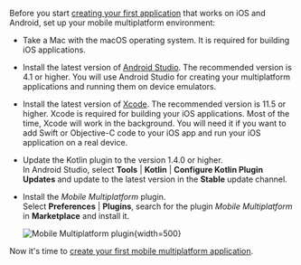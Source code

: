 [//]: # (title: Set up the mobile multiplatform environment)
[//]: # (auxiliary-id: Set_up_mobile_multiplatform_environment)

Before you start [creating your first application](create-first-app.md) that works on iOS and Android, set up your mobile 
multiplatform environment:

* Take a Mac with the macOS operating system. It is required for building iOS applications.
* Install the latest version of [Android Studio](https://developer.android.com/studio). The recommended version is 4.1 
or higher. You will use Android Studio for creating your multiplatform applications and running them on device emulators.
* Install the latest version of [Xcode](https://apps.apple.com/us/app/xcode/id497799835). The recommended version is 11.5 
or higher. 
Xcode is required for building your iOS applications. Most of the time, Xcode will work in the background. You will need
 it if you want to add Swift or Objective-C code to your iOS app and run your iOS application on a real device.
* Update the Kotlin plugin to the version 1.4.0 or higher.  
    In Android Studio, select **Tools** | **Kotlin** | **Configure Kotlin Plugin Updates** and update to the latest 
    version in the **Stable** update channel.
* Install the *Mobile Multiplatform* plugin.  
    Select  **Preferences** | **Plugins**, search for the plugin *Mobile Multiplatform* in **Marketplace** and install it.
    
    ![Mobile Multiplatform plugin](mobile-multiplatform-plugin.png){width=500}

Now it's time to [create your first mobile multiplatform application](create-first-app.md).
